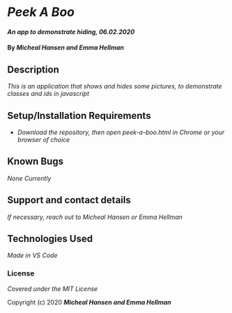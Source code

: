# _Peek A Boo_

#### _An app to demonstrate hiding, 06.02.2020_

#### By _**Micheal Hansen and Emma Hellman**_

## Description

_This is an application that shows and hides some pictures, to demonstrate classes and ids in javascript_

## Setup/Installation Requirements

* _Download the repository, then open peek-a-boo.html in Chrome or your browser of choice_


## Known Bugs

_None Currently_

## Support and contact details

_If necessary, reach out to Micheal Hansen or Emma Hellman_

## Technologies Used

_Made in VS Code_

### License

*Covered under the MIT License*

Copyright (c) 2020 **_Micheal Hansen and Emma Hellman_**